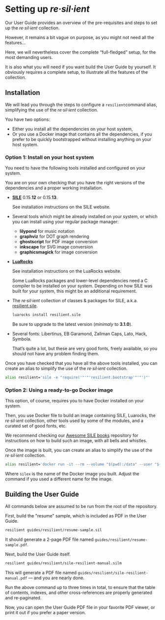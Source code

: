 # Setting up _re·sil·ient_

Our User Guide provides an overview of the pre-requisites and steps to set up the _re·sil·ient_ collection.

However, it remains a bit vague on purpose, as you might not need all the features...

Here, we will nevertheless cover the complete “full-fledged” setup, for the most demanding users.

It is also what you will need if you want build the User Guide by yourself. It obviously requires a complete setup, to illustrate all the features of the collection.

## Installation

We will lead you through the steps to configure a `resilient`command alias, simplifying the use of the _re·sil·ient_ collection.

You have two options:

 - Either you install all the dependencies on your host system,
 - Or you use a Docker image that contains all the dependencies, if you prefer to be quickly bootstrapped without installing anything on your host system.

### Option 1: Install on your host system

You need to have the following tools installed and configured on your system.

You are on your own checking that you have the right versions of the dependencies and a proper working installation.

 - [**SILE**](https://github.com/sile-typesetter/sile) 0.15.**12** or 0.15.**13**.

   See installation instructions on the SILE website.

 - Several tools which might be already installed on your system, or which you can install using your regular package manager:

   - **lilypond** for music notation
   - **graphviz** for DOT graph rendering
   - **ghostscript** for PDF image conversion
   - **inkscape** for SVG image conversion
   - **graphicsmagick** for image conversion

 - [**LuaRocks**](https://luarocks.org/)

   See installation instructions on the LuaRocks website.

   Some LuaRocks packages and lower-level dependencies need a C compiler to be installed on your system.
   Depending on how SILE was built for your system, this might be an additional requirement.

 - The _re·sil·ient_ collection of classes & packages for SILE, a.k.a. [resilient.sile](https://github.com/Omikhleia/resilient.sile).

   ```bash
   luarocks install resilient.sile
   ```

   Be sure to upgrade to the latest version (_minimaly_ to **3.1.0**).

 - Several fonts: Libertinus, EB Garamond, Zallman Caps, Lato, Hack, Symbola.

   That’s quite a lot, but these are very good fonts, freely available, so you should not have any problem finding them.

Once you have checked that you have all the above tools installed, you can create an alias to simplify the use of the _re·sil·ient_ collection.

```bash
alias resilient='sile -e "require('"'"'resilient.bootstrap'"'"')"'
```

### Option 2: Using a ready-to-go Docker image

This option, of course, requires you to have Docker installed on your system.

Then, you use Docker file to build an image containing SILE, Luarocks, the _re·sil·ient_ collection, other tools used by some of the modules, and a curated set of good fonts, etc.

We recommend checking our [Awesome SILE books](https://github.com/Omikhleia/awesome-sile-books) repository for instructions on how to build such an image, with all bells and whistles.

Once the image is built, you can create an alias to simplify the use of the _re·sil·ient_ collection.

```bash
alias resilient='docker run -it --rm --volume "$(pwd):/data" --user "$(id -u):$(id -g)" silex -e "require('"'"'resilient.bootstrap'"'"')"'
```

Where `silex` is the name of the Docker image you built. Adjust the command if you used a different name for the image.

## Building the User Guide

All commands below are assumed to be run from the root of the repository.

First, build the "resume" sample, which is included as PDF in the User Guide.

```bash
resilient guides/resilient/resume-sample.sil
```

It should generate a 2-page PDF file named `guides/resilient/resume-sample.pdf`.

Next, build the User Guide itself.

```bash
resilient guides/resilient/sile-resilient-manual.silm
```

This will generate a PDF file named `guides/resilient/sile-resilient-manual.pdf` — and you are nearly done.

Run the above command up to three times in total, to ensure that the table of contents, indexes, and other cross-references are properly generated and re-paginated.

Now, you can open the User Guide PDF file in your favorite PDF viewer, or print it out if you prefer a paper version.
